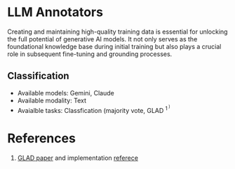 # LLM Annotators

Creating and maintaining high-quality training data is essential for unlocking the full potential of generative AI models. It not only serves as the foundational knowledge base during initial training but also plays a crucial role in subsequent fine-tuning and grounding processes.


## Classification
* Available models: Gemini, Claude
* Available modality: Text
* Avaialble tasks: Classfication (majority vote, GLAD <sup>1<sup> )





# References
1. [GLAD paper](https://proceedings.neurips.cc/paper_files/paper/2009/file/f899139df5e1059396431415e770c6dd-Paper.pdf) and implementation [referece](https://github.com/notani/python-glad/blob/master/glad.py#L58)